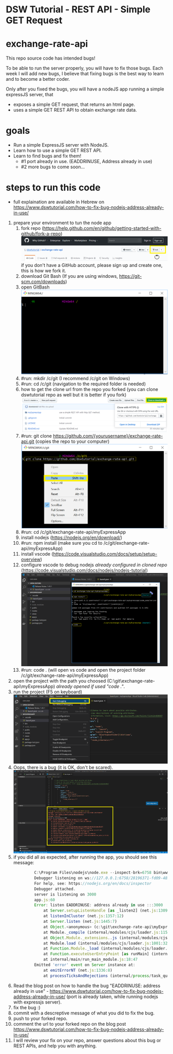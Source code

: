 DSW Tutorial - REST API - Simple GET Request
========

# exchange-rate-api 
This repo source code has intended bugs! 

To be able to run the server properly, you will have to fix those bugs.
Each week I will add new bugs, I believe that fixing bugs is the best way to learn and to become a better coder.

Only after you fixed the bugs, you will have a nodeJS app running a simple expressJS server,
that 
- exposes a simple GET request, that returns an html page.
- uses a simple GET REST API to obtain exchange rate data.

# goals
* Run a simple ExpressJS server with NodeJS.
* Learn how to use a simple GET REST API.
* Learn to find bugs and fix them!
    * #1 port already in use. (EADDRINUSE, Address already in use)
    * #2 more bugs to come soon...

# steps to run this code 
* full explaination are available in Hebrew on https://www.dswtutorial.com/how-to-fix-bug-nodejs-address-already-in-use/
1. prepare your environment to tun the node app
    1. fork repo (https://help.github.com/en/github/getting-started-with-github/fork-a-repo)
      ![How to fork](fork.png "How to fork")
      if you don't have a GitHub account, please sign up and create one, this is how we fork it.
    1. download Git Bash (If you are using windows, https://git-scm.com/downloads)
    1. open GitBash
      ![How to open bash on windows](open_bash.png "How to open bash on windows")
    1. #run: mkdir /c/git (I recommend /c/git on Windows)
    1. #run: cd /c/git (navigation to the required folder is needed)
    1. how to get the clone url from the repo you forked (you can clone dswtutorial repo as well but it is better if you fork)
     ![How to get clone url](clone.png "How to get clone url")
    1. #run: git clone https://github.com/{yourusername}/exchange-rate-api.git (copies the repo to your computer)
     ![How to use git bash to clone](git_clone.png "How to use git bash to clone")
    1. #run:  cd /c/git/exchange-rate-api/myExpressApp
    1. install nodejs (https://nodejs.org/en/download/)
    1. #run: npm install (make sure you cd to /c/git/exchange-rate-api/myExpressApp)
    1. install vscode (https://code.visualstudio.com/docs/setup/setup-overview)
    1. configure vscode to debug nodejs *already configured in cloned repo* (https://code.visualstudio.com/docs/nodejs/nodejs-tutorial)
         ![How to install node and vs code](install.png "How to install node and vs code")
    1. #run: code . (will open vs code and open the project folder /c/git/exchange-rate-api/myExpressApp)
1. open the project with the path you choosed (C:\git\exchange-rate-api\myExpressApp) *already opened if used "code ."*.
1. run the project (F5 on keyboard)
   ![How to start nodeJS app on vscode](start.png "How to start nodeJS app on vscode")
1. Oops, there is a bug (it is OK, don't be scared).
   ![How to debug nodeJS app on vscode](debug.png "How to debug nodeJS app on vscode")
1. if you did all as expected, after running the app, you should see this message:
   ```javascript
            C:\Program Files\nodejs\node.exe --inspect-brk=6758 bin\www 
            Debugger listening on ws://127.0.0.1:6758/28196371-fd09-4827-8fb6-ebd56b88eb54
            For help, see: https://nodejs.org/en/docs/inspector
            Debugger attached.
            server is listening on 3000
            app.js:60
            Error: listen EADDRINUSE: address already in use :::3000
                at Server.setupListenHandle [as _listen2] (net.js:1309:16)
                at listenInCluster (net.js:1357:12)
                at Server.listen (net.js:1445:7)
                at Object.<anonymous> (c:\git\exchange-rate-api\myExpressApp\bin\www:24:27)
                at Module._compile (internal/modules/cjs/loader.js:1154:14)
                at Object.Module._extensions..js (internal/modules/cjs/loader.js:1177:10)
                at Module.load (internal/modules/cjs/loader.js:1001:32)
                at Function.Module._load (internal/modules/cjs/loader.js:900:14)
                at Function.executeUserEntryPoint [as runMain] (internal/modules/run_main.js:74:12)
                at internal/main/run_main_module.js:18:47
            Emitted 'error' event on Server instance at:
                at emitErrorNT (net.js:1336:8)
                at processTicksAndRejections (internal/process/task_queues.js:84:21)
   ```
1. Read the blog post on how to handle the bug "EADDRINUSE: address already in use" -  https://www.dswtutorial.com/how-to-fix-bug-nodejs-address-already-in-use/ (port is already taken, while running nodejs with expressjs server).
1. fix the bug :)
1. commit with a descreptive message of what you did to fix the bug.
1. push to your forked repo.
1. comment the url to your forked repo on the blog post https://www.dswtutorial.com/how-to-fix-bug-nodejs-address-already-in-use/
1. I will review your fix on your repo, answer questions about this bug or REST APIs, and help you with anything.
